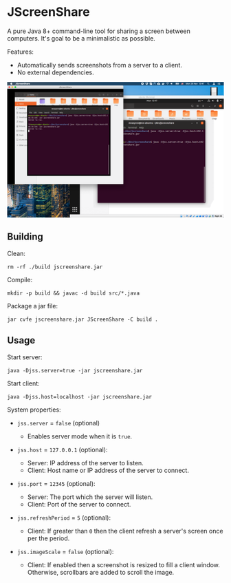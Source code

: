 # JScreenShare

A pure Java 8+ command-line tool for sharing a screen between computers.
It's goal to be a minimalistic as possible.

Features:
* Automatically sends screenshots from a server to a client.
* No external dependencies.

![Screenshot](docs/screenshot.png)


## Building

Clean:
    
    rm -rf ./build jscreenshare.jar


Compile:

    mkdir -p build && javac -d build src/*.java


Package a jar file:
    
    jar cvfe jscreenshare.jar JScreenShare -C build .
    
    
## Usage       

Start server:

    java -Djss.server=true -jar jscreenshare.jar
    

Start client:

    java -Djss.host=localhost -jar jscreenshare.jar
    
    
System properties:

* `jss.server` = `false` (optional)
    * Enables server mode when it is `true`.
    
* `jss.host` = `127.0.0.1` (optional):
    * Server: IP address of the server to listen.
    * Client: Host name or IP address of the server to connect.
    
* `jss.port` = `12345` (optional):
    * Server: The port which the server will listen.
    * Client: Port of the server to connect.
    
* `jss.refreshPeriod` = `5` (optional):
    * Client: If greater than `0` then the client refresh a server's screen once per the period.
        
* `jss.imageScale` = `false` (optional):
    * Client: If enabled then a screenshot is resized to fill a client window. Otherwise, scrollbars are added to scroll the image.
